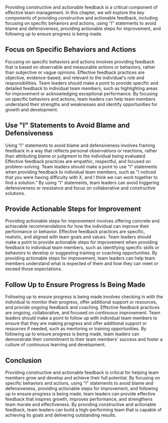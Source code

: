 

Providing constructive and actionable feedback is a critical component of effective team management. In this chapter, we will explore the key components of providing constructive and actionable feedback, including focusing on specific behaviors and actions, using "I" statements to avoid blame and defensiveness, providing actionable steps for improvement, and following up to ensure progress is being made.

## Focus on Specific Behaviors and Actions

Focusing on specific behaviors and actions involves providing feedback that is based on observable and measurable actions or behaviors, rather than subjective or vague opinions. Effective feedback practices are objective, evidence-based, and relevant to the individual's role and responsibilities. Team leaders should make a point to provide specific and detailed feedback to individual team members, such as highlighting areas for improvement or acknowledging exceptional performance. By focusing on specific behaviors and actions, team leaders can help team members understand their strengths and weaknesses and identify opportunities for growth and development.

## Use "I" Statements to Avoid Blame and Defensiveness

Using "I" statements to avoid blame and defensiveness involves framing feedback in a way that reflects personal observations or reactions, rather than attributing blame or judgment to the individual being evaluated. Effective feedback practices are empathic, respectful, and focused on problem-solving. Team leaders should make a point to use "I" statements when providing feedback to individual team members, such as "I noticed that you were having difficulty with X, and I think we can work together to find a solution." By using "I" statements, team leaders can avoid triggering defensiveness or resistance and focus on collaborative and constructive solutions.

## Provide Actionable Steps for Improvement

Providing actionable steps for improvement involves offering concrete and achievable recommendations for how the individual can improve their performance or behavior. Effective feedback practices are specific, realistic, and aligned with team goals and values. Team leaders should make a point to provide actionable steps for improvement when providing feedback to individual team members, such as identifying specific skills or behaviors to develop or suggesting training or coaching opportunities. By providing actionable steps for improvement, team leaders can help team members understand what is expected of them and how they can meet or exceed those expectations.

## Follow Up to Ensure Progress Is Being Made

Following up to ensure progress is being made involves checking in with the individual to monitor their progress, offer additional support or resources, and provide ongoing feedback and coaching. Effective feedback practices are ongoing, collaborative, and focused on continuous improvement. Team leaders should make a point to follow up with individual team members to ensure that they are making progress and offer additional support or resources if needed, such as mentoring or training opportunities. By following up to ensure progress is being made, team leaders can demonstrate their commitment to their team members' success and foster a culture of continuous learning and development.

## Conclusion

Providing constructive and actionable feedback is critical for helping team members grow and develop and achieve their full potential. By focusing on specific behaviors and actions, using "I" statements to avoid blame and defensiveness, providing actionable steps for improvement, and following up to ensure progress is being made, team leaders can provide effective feedback that inspires growth, improves performance, and strengthens team morale and effectiveness. By providing constructive and actionable feedback, team leaders can build a high-performing team that is capable of achieving its goals and delivering outstanding results.
